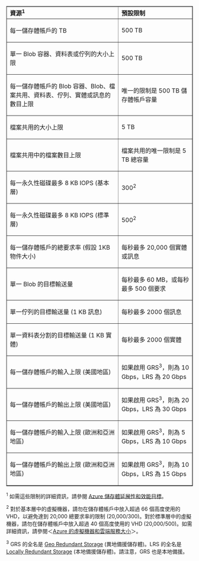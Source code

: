 <table cellspacing="0" border="1">
<tr>
   <th align="left" valign="middle">資源<sup>1</sup></th>
   <th align="left" valign="middle">預設限制</th>
</tr>
<tr>
   <td valign="middle"><p>每一儲存體帳戶的 TB</p></td>
   <td valign="middle"><p>500 TB</p></td>
</tr>
<tr>
   <td valign="middle"><p>單一 Blob 容器、資料表或佇列的大小上限</p></td>
   <td valign="middle"><p>500 TB</p></td>
</tr>
<tr>
   <td valign="middle"><p>每一儲存體帳戶的 Blob 容器、Blob、檔案共用、資料表、佇列、實體或訊息的數目上限</p></td>
   <td valign="middle"><p>唯一的限制是 500 TB 儲存體帳戶容量</p></td>
</tr>
<tr>
   <td valign="middle"><p>檔案共用的大小上限</p></td>
   <td valign="middle"><p>5 TB</p></td>
</tr>
<tr>
   <td valign="middle"><p>檔案共用中的檔案數目上限</p></td>
   <td valign="middle"><p>檔案共用的唯一限制是 5 TB 總容量</p></td>
</tr>
<tr>
   <td valign="middle"><p>每一永久性磁碟最多 8 KB IOPS (基本層)</p></td>
   <td valign="middle"><p>300<sup>2</sup></p></td>
</tr>
<tr>
   <td valign="middle"><p>每一永久性磁碟最多 8 KB IOPS (標準層)</p></td>
   <td valign="middle"><p>500<sup>2</sup></p></td>
</tr>
<tr>
   <td valign="middle"><p>每一儲存體帳戶的總要求率 (假設 1KB 物件大小)</p></td>
   <td valign="middle"><p>每秒最多 20,000 個實體或訊息</p></td>
</tr>
<tr>
   <td valign="middle"><p>單一 Blob 的目標輸送量</p></td>
   <td valign="middle"><p>每秒最多 60 MB，或每秒最多 500 個要求</p></td>
</tr>
<tr>
   <td valign="middle"><p>單一佇列的目標輸送量 (1 KB 訊息)</p></td>
   <td valign="middle"><p>每秒最多 2000 個訊息</p></td>
</tr>
<tr>
   <td valign="middle"><p>單一資料表分割的目標輸送量 (1 KB 實體)</p></td>
   <td valign="middle"><p>每秒最多 2000 個實體</p></td>
</tr>
<tr>
   <td valign="middle"><p>每一儲存體帳戶的輸入上限 (美國地區)</p></td>
   <td valign="middle"><p>如果啟用 GRS<sup>3</sup>，則為 10 Gbps，LRS 為 20 Gbps</p></td>
</tr>
<tr>
   <td valign="middle"><p>每一儲存體帳戶的輸出上限 (美國地區)</p></td>
   <td valign="middle"><p>如果啟用 GRS<sup>3</sup>，則為 20 Gbps，LRS 為 30 Gbps</p></td>
</tr>
<tr>
   <td valign="middle"><p>每一儲存體帳戶的輸入上限 (歐洲和亞洲地區)</p></td>
   <td valign="middle"><p>如果啟用 GRS<sup>3</sup>，則為 5 Gbps，LRS 為 10 Gbps</p></td>
</tr>
<tr>
   <td valign="middle"><p>每一儲存體帳戶的輸出上限 (歐洲和亞洲地區)</p></td>
   <td valign="middle"><p>如果啟用 GRS<sup>3</sup>，則為 10 Gbps，LRS 為 15 Gbps</p></td>
</tr>
</table>

<sup>1</sup> 如需這些限制的詳細資訊，請參閱 [Azure 儲存體延展性和效能目標](../articles/storage/storage-scalability-targets.md)。

<sup>2</sup> 對於基本層中的虛擬機器，請勿在儲存體帳戶中放入超過 66 個高度使用的 VHD，以避免達到 20,000 總要求率的限制 (20,000/300)。對於標準層中的虛擬機器，請勿在儲存體帳戶中放入超過 40 個高度使用的 VHD (20,000/500)。如需詳細資訊，請參閱＜[Azure 的虛擬機器和雲端服務大小](http://msdn.microsoft.com/library/azure/dn197896.aspx)＞。

<sup>3</sup> GRS 的全名是 [Geo Redundant Storage](http://blogs.msdn.com/b/windowsazurestorage/archive/2011/09/15/introducing-geo-replication-for-windows-azure-storage.aspx) (異地備援儲存體)。LRS 的全名是 [Locally Redundant Storage](http://blogs.msdn.com/b/windowsazurestorage/archive/2012/06/08/introducing-locally-redundant-storage-for-windows-azure-storage.aspx) (本地備援儲存體)。請注意，GRS 也是本地備援。

<!---HONumber=62-->